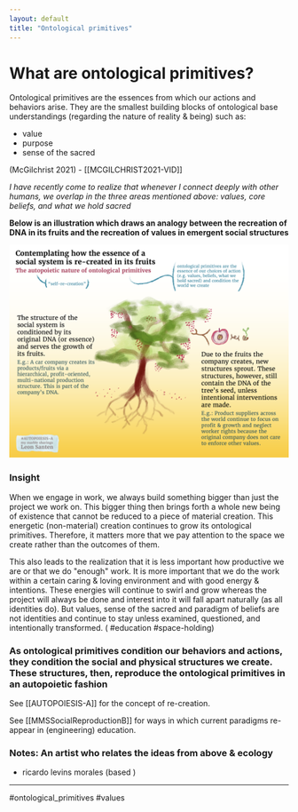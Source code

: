 ```yaml
---
layout: default
title: "Ontological primitives"
---
```


# What are ontological primitives?
Ontological primitives are the essences from which our actions and behaviors arise. They are the smallest building blocks of ontological base understandings (regarding the nature of reality & being) such as:

- value
- purpose
- sense of the sacred

(McGilchrist 2021) -  [[MCGILCHRIST2021-VID]]

*I have recently come to realize that whenever I connect deeply with other humans, we overlap in the three areas mentioned above: values, core beliefs, and what we hold sacred*

**Below is an illustration which draws an analogy between the recreation of DNA in its fruits and the recreation of values in emergent social structures**

![](media/cleanshot_2024-07-28-at-17-14-00@2x.png)

### Insight
When we engage in work, we always build something bigger than just the project we work on. This bigger thing then brings forth a whole new being of existence that cannot be reduced to a piece of material creation. This energetic (non-material) creation continues to grow its ontological primitives. Therefore, it matters more that we pay attention to the space we create rather than the outcomes of them. 

This also leads to the realization that it is less important how productive we are or that we do "enough" work. It is more important that we do the work within a certain caring & loving environment and with good energy & intentions. These energies will continue to swirl and grow whereas the project will always be done and interest into it will fall apart naturally (as all identities do). But values, sense of the sacred and paradigm of beliefs are not identities and continue to stay unless examined, questioned, and intentionally transformed. ( #education #space-holding)

### As ontological primitives condition our behaviors and actions, they condition the social and physical structures we create. These structures, then, reproduce the ontological primitives in an autopoietic fashion
See [[AUTOPOIESIS-A]] for the concept of re-creation.

See [[MMSSocialReproductionB]] for ways in which current paradigms re-appear in (engineering) education. 

### Notes: An artist who relates the ideas from above & ecology
- ricardo levins morales (based )


_____

#ontological_primitives #values